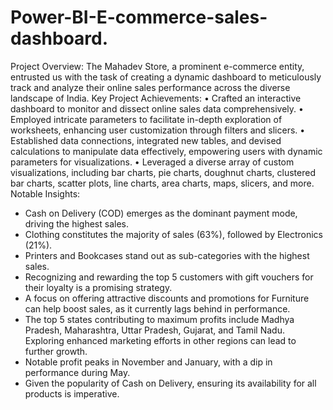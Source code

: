 # Power-BI-E-commerce-sales-dashboard.
Project Overview:
The Mahadev Store, a prominent e-commerce entity, entrusted us with the task of creating a dynamic dashboard to meticulously track and analyze their online sales performance across the diverse landscape of India.
Key Project Achievements:
• Crafted an interactive dashboard to monitor and dissect online sales data comprehensively.
• Employed intricate parameters to facilitate in-depth exploration of worksheets, enhancing user customization through filters and slicers.
• Established data connections, integrated new tables, and devised calculations to manipulate data effectively, empowering users with dynamic parameters for visualizations.
• Leveraged a diverse array of custom visualizations, including bar charts, pie charts, doughnut charts, clustered bar charts, scatter plots, line charts, area charts, maps, slicers, and more.
Notable Insights:
- Cash on Delivery (COD) emerges as the dominant payment mode, driving the highest sales.
- Clothing constitutes the majority of sales (63%), followed by Electronics (21%).
- Printers and Bookcases stand out as sub-categories with the highest sales.
- Recognizing and rewarding the top 5 customers with gift vouchers for their loyalty is a promising strategy.
- A focus on offering attractive discounts and promotions for Furniture can help boost sales, as it currently lags behind in performance.
- The top 5 states contributing to maximum profits include Madhya Pradesh, Maharashtra, Uttar Pradesh, Gujarat, and Tamil Nadu. Exploring enhanced marketing efforts in other regions can lead to further growth.
- Notable profit peaks in November and January, with a dip in performance during May.
- Given the popularity of Cash on Delivery, ensuring its availability for all products is imperative.
